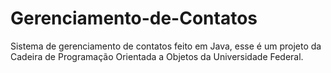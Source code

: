 # Gerenciamento-de-Contatos
Sistema de gerenciamento de contatos feito em Java, esse é um projeto da Cadeira de Programação Orientada a Objetos da Universidade Federal.

